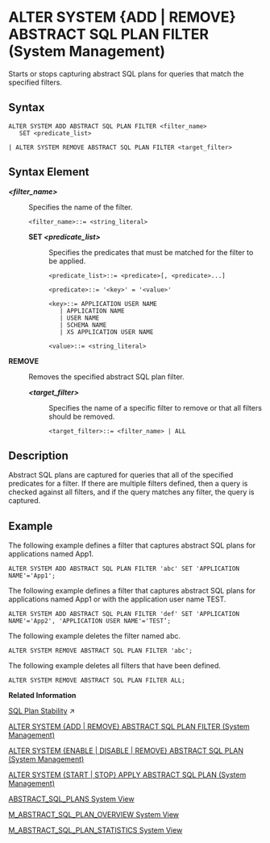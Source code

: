 <!-- loio9c6ac161c9d8492f9d55c9cff38fb17f -->

# ALTER SYSTEM \{ADD | REMOVE\} ABSTRACT SQL PLAN FILTER \(System Management\)

Starts or stops capturing abstract SQL plans for queries that match the specified filters.



## Syntax

```
ALTER SYSTEM ADD ABSTRACT SQL PLAN FILTER <filter_name>
   SET <predicate_list>

| ALTER SYSTEM REMOVE ABSTRACT SQL PLAN FILTER <target_filter>
```



## Syntax Element


<dl>
<dt><b>

*<filter\_name\>*

</b></dt>
<dd>

Specifies the name of the filter.

```
<filter_name>::= <string_literal>
```



</dd>
<dd>


<dl>
<dt><b>

SET *<predicate\_list\>*

</b></dt>
<dd>

Specifies the predicates that must be matched for the filter to be applied.

```
<predicate_list>::= <predicate>[, <predicate>...]

<predicate>::= '<key>' = '<value>'

<key>::= APPLICATION USER NAME
   | APPLICATION NAME
   | USER NAME
   | SCHEMA NAME
   | XS APPLICATION USER NAME

<value>::= <string_literal>
```



</dd>
</dl>



</dd><dt><b>

REMOVE

</b></dt>
<dd>

Removes the specified abstract SQL plan filter.


<dl>
<dt><b>

*<target\_filter\>*

</b></dt>
<dd>

Specifies the name of a specific filter to remove or that all filters should be removed.

```
<target_filter>::= <filter_name> | ALL
```



</dd>
</dl>



</dd>
</dl>



## Description

Abstract SQL plans are captured for queries that all of the specified predicates for a filter. If there are multiple filters defined, then a query is checked against all filters, and if the query matches any filter, the query is captured.



## Example

The following example defines a filter that captures abstract SQL plans for applications named App1.

```
ALTER SYSTEM ADD ABSTRACT SQL PLAN FILTER 'abc' SET 'APPLICATION NAME'='App1';

```

The following example defines a filter that captures abstract SQL plans for applications named App1 or with the application user name TEST.

```
ALTER SYSTEM ADD ABSTRACT SQL PLAN FILTER 'def' SET 'APPLICATION NAME'='App2', 'APPLICATION USER NAME'='TEST’;

```

The following example deletes the filter named abc.

```
ALTER SYSTEM REMOVE ABSTRACT SQL PLAN FILTER 'abc';
```

The following example deletes all filters that have been defined.

```
ALTER SYSTEM REMOVE ABSTRACT SQL PLAN FILTER ALL;
```

**Related Information**  


[SQL Plan Stability](https://help.sap.com/viewer/f9c5015e72e04fffa14d7d4f7267d897/2023_2_QRC/en-US/deab4aee414e4b00a3df5666a44adfff.html "SQL Plan Stability can be used to guarantee the consistent optimal performance of select statements by capturing query execution plans so that exactly the same plan can be reused when the query is executed again.") :arrow_upper_right:

[ALTER SYSTEM \{ADD | REMOVE\} ABSTRACT SQL PLAN FILTER \(System Management\)](alter-system-add-remove-abstract-sql-plan-filter-system-management-9c6ac16.md "Starts or stops capturing abstract SQL plans for queries that match the specified filters.")

[ALTER SYSTEM \{ENABLE | DISABLE | REMOVE\} ABSTRACT SQL PLAN \(System Management\)](alter-system-enable-disable-remove-abstract-sql-plan-system-management-031158f.md "Enables or disables execution plan generation for abstract SQL plans, or removes plans from the ABSTRACT_SQL_PLANS table.")

[ALTER SYSTEM \{START | STOP\} APPLY ABSTRACT SQL PLAN \(System Management\)](alter-system-start-stop-apply-abstract-sql-plan-system-management-935ecd1.md "Starts or stops matching executed queries with captured abstract SQL plans.")

[ABSTRACT\_SQL\_PLANS System View](../../020-System-Views-Reference/021-System-Views/abstract-sql-plans-system-view-ba830ef.md "Lists information about abstract SQL plans.")

[M\_ABSTRACT\_SQL\_PLAN\_OVERVIEW System View](../../020-System-Views-Reference/022-Monitoring-Views/m-abstract-sql-plan-overview-system-view-03aa3ad.md "Provides the status of each Plan Stability Manager on every index server in SAP HANA.")

[M\_ABSTRACT\_SQL\_PLAN\_STATISTICS System View](../../020-System-Views-Reference/022-Monitoring-Views/m-abstract-sql-plan-statistics-system-view-35af7f2.md "Provides SQL query runtime statistics.")

